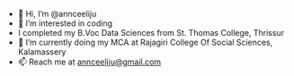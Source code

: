 - 👋 Hi, I’m @annceeliju
- 👀 I’m interested in coding
- I completed my B.Voc Data Sciences from St. Thomas College, Thrissur
- 🌱 I’m currently doing my MCA at Rajagiri College Of Social Sciences, Kalamassery
- 📫 Reach me at annceeliju@gmail.com
